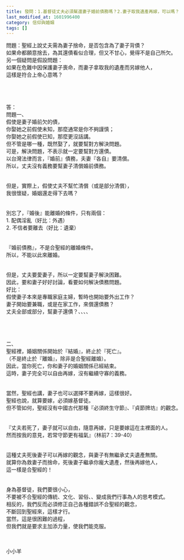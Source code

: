 ```yaml
---
title: 發問：1.基督徒丈夫必須幫還妻子婚前債務嗎？2.妻子取我遺產再嫁，可以嗎？
last_modified_at: 1601996400
category: 信仰與婚姻
tags: []
---
```


<div>問題：聖經上說丈夫需為妻子捨命，是否包含為了妻子背債？</div>

<div>如果命都願意捨去，為其還債看似合理，但又不甘心，覺得不是自己所欠。</div>

<div>另一個疑問是假設問題：</div>

<div>如果在危難中因保護妻子喪命，而妻子拿取我的遺產而另嫁他人，</div>

<div>這樣是符合上帝心意嗎？</div>

<div>&nbsp;</div>

<div>&nbsp;</div>

<div>&nbsp;</div>

<div>&nbsp;</div>

<div>答：</div>

<div>問題一、</div>

<div>假使是妻子婚前欠的債，</div>

<div>你娶她之前假使未知，那麼通常是你不夠謹慎；</div>

<div>你娶她之前假使已知，那麼更沒話講。</div>

<div>但不管是哪一種，既然娶了，就要幫對方解決問題。</div>

<div>可是，解決問題，不表示就一定要幫對方還債。</div>

<div>以台灣法律而言，『婚前』債務，夫妻『各自』要清償。</div>

<div>所以，丈夫沒有義務要幫妻子清償婚前債務。</div>

<div>&nbsp;</div>

<div>&nbsp;</div>

<div>但是，實際上，假使丈夫不幫忙清償（或是部分清償），</div>

<div>我很懷疑，婚姻還走得下去嗎？</div>

<div>&nbsp;</div>

<div>&nbsp;</div>

<div>別忘了，『婚後』能離婚的條件，只有兩個：</div>

<div>1.<span style="white-space:pre"> </span>配偶淫亂（好比：外遇）</div>

<div>2.<span style="white-space:pre"> </span>不信者要離去（好比：遺棄）</div>

<div>&nbsp;</div>

<div>&nbsp;</div>

<div>『婚前債務』，不是合聖經的離婚條件。</div>

<div>所以，不能以此來離婚。</div>

<div>&nbsp;</div>

<div>&nbsp;</div>

<div>但是，丈夫要愛妻子，所以一定要幫妻子解決困難。</div>

<div>因此，要和妻子好好討論，看要如何解決債務問題。</div>

<div>好比：</div>

<div>假使妻子本來是專職家庭主婦，暫時也開始要外出工作？</div>

<div>妻子開始要兼職，或是在家工作，來償還債務？</div>

<div>丈夫全部或部分，幫妻子還債？、、、、</div>

<div>&nbsp;</div>

<div>&nbsp;</div>

<div>&nbsp;</div>

<div>&nbsp;</div>

<div>二、</div>

<div>聖經裡，婚姻關係開始於『結婚』，終止於『死亡』。</div>

<div>（不是終止於『離婚』，除非是合聖經離婚）。</div>

<div>因此，當你死亡，你和妻子的婚姻關係已經結束。</div>

<div>這時，妻子完全可以自由再嫁，沒有繼續守寡的義務。</div>

<div>&nbsp;</div>

<div>&nbsp;</div>

<div>當然，聖經也講，妻子也可以選擇不要再嫁，這樣很好。</div>

<div>聖經也說，就算要嫁，必須嫁基督徒。</div>

<div>但不管如何，聖經沒有中國古代那種『必須終生守節』、『貞節牌坊』的觀念。</div>

<div>&nbsp;</div>

<div>&nbsp;</div>

<div>『丈夫若死了，妻子就可以自由，隨意再嫁，只是要嫁這在主裡面的人。</div>

<div>然而按我的意見，若常守節更有福氣』（林前7：39-40）</div>

<div>&nbsp;</div>

<div>&nbsp;</div>

<div>這種丈夫死後妻子可以再嫁的觀念，與妻子有無繼承丈夫遺產無關。</div>

<div>就算你為救妻子而捨命，死後妻子繼承你龐大遺產，然後再嫁他人，</div>

<div>這一樣是合聖經的！</div>

<div>&nbsp;</div>

<div>&nbsp;</div>

<div>身為基督徒，我們要很小心，</div>

<div>不要被不合聖經的傳統、文化、習俗、、變成我們行事為人的思考模式。</div>

<div>相反的，我們反而必須修正自己各種錯誤不合聖經的觀念，</div>

<div>不斷回到聖經來，這樣才行。</div>

<div>當然，這是很困難的過程，</div>

<div>但我們就是要求主加添力量，使我們能克服。</div>

<div>&nbsp;</div>

<div>&nbsp;</div>

<p>小小羊</p>

